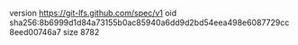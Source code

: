 version https://git-lfs.github.com/spec/v1
oid sha256:8b6999d1d84a73155b0ac85940a6dd9d2bd54eea498e6087729cc8eed00746a7
size 8782

